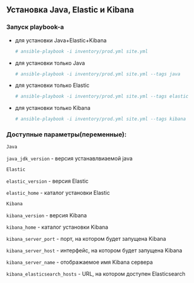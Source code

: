 ## Установка Java, Elastic и Kibana

### Запуск playbook-а

- для установки Java+Elastic+Kibana
   ```bash
   # ansible-playbook -i inventory/prod.yml site.yml
   ```

- для установки только Java
   ```bash
   # ansible-playbook -i inventory/prod.yml site.yml --tags java
   ```

- для установки только Elastic
   ```bash
   # ansible-playbook -i inventory/prod.yml site.yml --tags elastic
   ```

- для установки только Kibana
   ```bash
   # ansible-playbook -i inventory/prod.yml site.yml --tags kibana
   ```

### Доступные параметры(переменные):
```bash
Java
```

`java_jdk_version` - версия устанавлвиаемой java

```bash
Elastic
```

`elastic_version`  - версия Elastic

`elastic_home` - каталог установки Elastic

```bash
Kibana
```

`kibana_version` - версия Kibana

`kibana_home`  - каталог установки Kibana

`kibana_server_port` - порт, на котором будет запущена Kibana

`kibana_server_host` - интерфейс, на котором будет запущена Kibana

`kibana_server_name` - отображаемое имя Kibana сервера

`kibana_elasticsearch_hosts` - URL, на котором доступен Elasticsearch